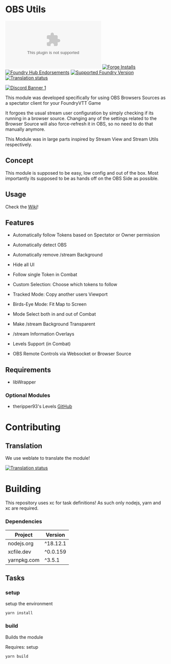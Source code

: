 # OBS Utils

![Latest Release Download Count](https://img.shields.io/github/downloads/faeyumbrea/obs-utils/latest/module.zip) [![Forge Installs](https://img.shields.io/badge/dynamic/json?label=Forge%20Installs&query=package.installs&suffix=%25&url=https%3A%2F%2Fforge-vtt.com%2Fapi%2Fbazaar%2Fpackage%2Fobs-utils&colorB=4aa94a)](https://forge-vtt.com/bazaar#package=obs-utils) [![Foundry Hub Endorsements](https://img.shields.io/endpoint?logoColor=white&url=https%3A%2F%2Fwww.foundryvtt-hub.com%2Fwp-json%2Fhubapi%2Fv1%2Fpackage%2Fobs-utils%2Fshield%2Fendorsements)](https://www.foundryvtt-hub.com/package/obs-utils/) [![Supported Foundry Version](https://img.shields.io/endpoint?url=https%3A%2F%2Ffoundryshields.com%2Fversion%3Fstyle%3Dflat%26url%3Dhttps%3A%2F%2Fraw.githubusercontent.com%2FFaeyUmbrea%2Fobs-utils%2Fmaster%2Fmodule.json)](https://github.com/FaeyUmbrea/obs-utils/releases/latest) [![Translation status](https://hosted.weblate.org/widget/obs-utils/module/svg-badge.svg)](https://hosted.weblate.org/engage/obs-utils/)

[![Discord Banner 1](https://discord.com/api/guilds/1245779025931141292/widget.png?style=banner2)](https://discord.com/invite/WfMaKPPdeM)

This module was developed specifically for using OBS Browsers Sources as a spectator client for your FoundryVTT Game

It forgoes the usual stream user configuration by simply checking if its running in a browser source.
Changing any of the settings related to the Browser Source will also force-refresh it in OBS, so no need to do that
manually anymore.

This Module was in large parts inspired by Stream View and Stream Utils respectively.

## Concept

This module is supposed to be easy, low config and out of the box.
Most importantly its supposed to be as hands off on the OBS Side as possible.

## Usage

Check the [Wiki](https://docs.void.monster)!

## Features

- Automatically follow Tokens based on Spectator or Owner permission
- Automatically detect OBS
- Automatically remove /stream Background
- Hide all UI
- Follow single Token in Combat
- Custom Selection: Choose which tokens to follow
- Tracked Mode: Copy another users Viewport
- Birds-Eye Mode: Fit Map to Screen
- Mode Select both in and out of Combat

- Make /stream Background Transparent
- /stream Information Overlays

- Levels Support (in Combat)

- OBS Remote Controls via Websocket or Browser Source

## Requirements

- libWrapper

### Optional Modules

- theripper93's Levels [GitHub](https://github.com/theripper93/Levels)

# Contributing

## Translation

We use weblate to translate the module!

[![Translation status](https://hosted.weblate.org/widget/obs-utils/open-graph.png)](https://hosted.weblate.org/engage/obs-utils/)

# Building

This repository uses xc for task definitions! As such only nodejs, yarn and xc are required.

### Dependencies

| Project     | Version  |
| ----------- | -------- |
| nodejs.org  | ^18.12.1 |
| xcfile.dev  | ^0.0.159 |
| yarnpkg.com | ^3.5.1   |

## Tasks

### setup

setup the environment

```
yarn install
```

### build

Builds the module

Requires: setup

```
yarn build
```
